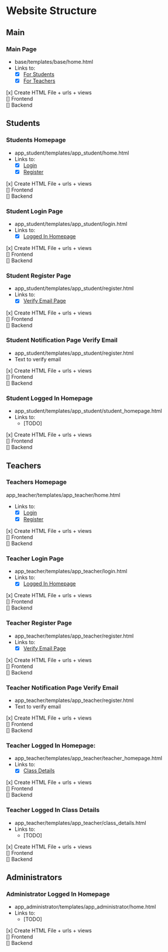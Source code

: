 # Website Structure

## Main
### Main Page
- base/templates/base/home.html
- Links to:
    - [x] [For Students](#students-homepage) 
    - [x] [For Teachers](#teachers-homepage)

[x] Create HTML File + urls + views\
[] Frontend\
[] Backend


## Students
### Students Homepage
- app_student/templates/app_student/home.html
- Links to:    
    - [x] [Login](#student-login-page)
    - [x] [Register](#student-register-page)

[x] Create HTML File + urls + views\
[] Frontend\
[] Backend

### Student Login Page
- app_student/templates/app_student/login.html
- Links to:
    - [x] [Logged In Homepage](#student-logged-in-homepage)

[x] Create HTML File + urls + views\
[] Frontend\
[] Backend

### Student Register Page
- app_student/templates/app_student/register.html
- Links to:
    - [x] [Verify Email Page](#student-notification-page-verify-email)

[x] Create HTML File + urls + views\
[] Frontend\
[] Backend

### Student Notification Page Verify Email
- app_student/templates/app_student/register.html
- Text to verify email

[x] Create HTML File + urls + views\
[] Frontend\
[] Backend


### Student Logged In Homepage
- app_student/templates/app_student/student_homepage.html
- Links to:
    - [TODO]

[x] Create HTML File + urls + views\
[] Frontend\
[] Backend

## Teachers
### Teachers Homepage
app_teacher/templates/app_teacher/home.html
- Links to:
    - [x] [Login](#teacher-login-page)
    - [x] [Register](#teacher-register-page)

[x] Create HTML File + urls + views\
[] Frontend\
[] Backend

### Teacher Login Page
- app_teacher/templates/app_teacher/login.html
- Links to:
    - [x] [Logged In Homepage](#teacher-logged-in-homepage)

[x] Create HTML File + urls + views\
[] Frontend\
[] Backend

### Teacher Register Page
- app_teacher/templates/app_teacher/register.html
- Links to:
    - [x] [Verify Email Page](#teacher-notification-page-verify-email)

[x] Create HTML File + urls + views\
[] Frontend\
[] Backend


### Teacher Notification Page Verify Email
- app_teacher/templates/app_teacher/register.html
- Text to verify email

[x] Create HTML File + urls + views\
[] Frontend\
[] Backend

### Teacher Logged In Homepage:
- app_teacher/templates/app_teacher/teacher_homepage.html
- Links to:
    - [x] [Class Details](#teacher-logged-in-class-details)

[x] Create HTML File + urls + views\
[] Frontend\
[] Backend

### Teacher Logged In Class Details
- app_teacher/templates/app_teacher/class_details.html
- Links to:
    - [TODO]

[x] Create HTML File + urls + views\
[] Frontend\
[] Backend

## Administrators
### Administrator Logged In Homepage 
- app_administrator/templates/app_administrator/home.html
- Links to:
    - [TODO]

[x] Create HTML File + urls + views\
[] Frontend\
[] Backend